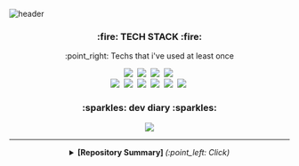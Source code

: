 ![header](https://capsule-render.vercel.app/api?type=waving&color=auto&height=300&section=header&text=ujin&fontSize=90)

<h3 align = "center">:fire: TECH STACK :fire:</h3>

<p align = "center">:point_right: Techs that i've used at least once</p>
<p align = "center">
<img src="https://img.shields.io/badge/Python-3766AB?style=flat-square&logo=Python&logoColor=white"/></a>&nbsp  
<img src="https://img.shields.io/badge/C%2B%2B-00599C?style=flat-square&logo=C%2B%2B&logoColor=white"/></a>&nbsp  
<!-- <img src="https://img.shields.io/badge/HTML5-E34F26?style=flat-square&logo=HTML5&logoColor=white"/></a>&nbsp
<img src="https://img.shields.io/badge/CSS3-1572B6?style=flat-square&logo=CSS3&logoColor=white"/></a>&nbsp -->
<img src="https://img.shields.io/badge/MySQL-4479A1?style=flat-square&logo=MySQL&logoColor=white"/></a>&nbsp
<img src="https://img.shields.io/badge/Azure-0089D6?style=flat-square&logo=Microsoft-Azure&logoColor=white"/></a>&nbsp <br>
<img src="https://img.shields.io/badge/Selenium-43B02A?style=flat-square&logo=Selenium&logoColor=white"/></a>&nbsp
<img src="https://img.shields.io/badge/OpenCV-5C3EE8?style=flat-square&logo=OpenCV&logoColor=white"/></a>&nbsp
<img src="https://img.shields.io/badge/PyTorch-EE4C2C?style=flat-square&logo=PyTorch&logoColor=white"/></a>&nbsp
<img src="https://img.shields.io/badge/Numpy-013243?style=flat-square&logo=Numpy&logoColor=white"/></a>&nbsp
<img src="https://img.shields.io/badge/pandas-150458?style=flat-square&logo=pandas&logoColor=white"/></a>&nbsp
<img src="https://img.shields.io/badge/scikitlearn-F7931E?style=flat-square&logo=scikit-learn&logoColor=white"/></a>&nbsp
</p>
      
<!-- <p align = "center">:point_right: Techs that i'm currently learning </p>
<p align = "center">generative model - GAN</p> -->
<!-- <hr/> -->


<h3 align = "center">:sparkles: dev diary :sparkles:</h3>

<p align = "center">
<a href="https://velog.io/@dust_potato"><img src="https://img.shields.io/badge/Velog-1AB7EA?style=flat-square&logo=Vimeo&logoColor=white"/></a>

</p>
<hr/>
<details align = "center"><summary><b> [Repository Summary] </b> <i>(:point_left: Click)</i></summary>
      
### 📄 Project

 Video to Cartoon (Image transition with GAN) : [repo](https://github.com/Yiujin/gradProject)  
 
 머신러닝을 이용한 서울시 상권 분석 : [repo](https://github.com/Yiujin/machine-learning-commercial-analysis)

 성냥 이미지 분류 : [repo](https://github.com/Yiujin/LICA-project)

 센서데이터를  사람의 자세 판단 : [repo](https://github.com/Yiujin/AI_lecture_final_project)      

    
### 📖 Study

 Algorithm Study [repo](https://github.com/Yiujin/Algorithm) / [Velog](https://velog.io/@dust_potato/series/%EC%BD%94%EB%94%A9%ED%85%8C%EC%8A%A4%ED%8A%B8)

 Dacon [repo](https://github.com/Yiujin/DACON) / [Velog](https://velog.io/@dust_potato/series/%EB%A8%B8%EC%8B%A0%EB%9F%AC%EB%8B%9D)
      





